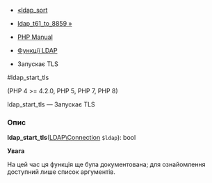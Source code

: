 - [«ldap_sort](function.ldap-sort.md)
- [ldap_t61_to_8859 »](function.ldap-t61-to-8859.md)

- [PHP Manual](index.md)
- [Функції LDAP](ref.ldap.md)
- Запускає TLS

#ldap_start_tls

(PHP 4 \>= 4.2.0, PHP 5, PHP 7, PHP 8)

ldap_start_tls — Запускає TLS

### Опис

**ldap_start_tls**([LDAP\Connection](class.ldap-connection.md)
`$ldap`): bool

**Увага**

На цей час ця функція ще була документована; для
ознайомлення доступний лише список аргументів.
